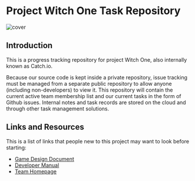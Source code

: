 # Project Witch One Task Repository

![cover](https://raw.githubusercontent.com/TeamSTEP/Catch.io/development/v0.0.1a/Documentation/resources/title-cover.jpg?token=AJT4XDNMPUCGVFGOT4YNAETAC2QLC)

## Introduction

This is a progress tracking repository for project Witch One, also internally known as Catch.io.

Because our source code is kept inside a private repository, issue tracking must be managed from a separate public repository to allow anyone (including non-developers) to view it.
This repository will contain the current active team membership list and our current tasks in the form of Github issues.
Internal notes and task records are stored on the cloud and through other task management solutions.

## Links and Resources

This is a list of links that people new to this project may want to look before starting:

- [Game Design Document](https://team-step.gitbook.io/witch-one-design-doc/)
- [Developer Manual](https://teamstep.github.io/catch.io-docs/index.html)
- [Team Homepage](https://teamstep.io/)

